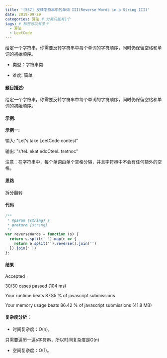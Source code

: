 ```yaml
---
title: '[557] 反转字符串中的单词 III(Reverse Words in a String III)'
date: 2019-09-29
categories: 算法 # 分类只能有1个
tags: # 标签可以有多个
  - 算法
  - LeetCode
---
```


给定一个字符串，你需要反转字符串中每个单词的字符顺序，同时仍保留空格和单词的初始顺序。

<!-- more -->


- 类型：字符串类

- 难度: 简单

#### 题目描述:

给定一个字符串，你需要反转字符串中每个单词的字符顺序，同时仍保留空格和单词的初始顺序。

#### 示例:

**示例一:**

输入: "Let's take LeetCode contest"

输出: "s'teL ekat edoCteeL tsetnoc" 

注意：在字符串中，每个单词由单个空格分隔，并且字符串中不会有任何额外的空格。

#### 思路

拆分翻转

#### 代码

```javascript
/**
 * @param {string} s
 * @return {string}
 */
var reverseWords = function (s) {
  return s.split(' ').map(e => {
    return e.split('').reverse().join('')
  }).join(' ')
};
```

#### 结果

Accepted

30/30 cases passed (104 ms)

Your runtime beats 87.85 % of javascript submissions

Your memory usage beats 86.42 % of javascript submissions (41.8 MB)

#### 复杂度分析：

- 时间复杂度：O(n)，

只需要遍历一遍s字符串，所以时间复杂度是O(n)

- 空间复杂度：O(1)。
